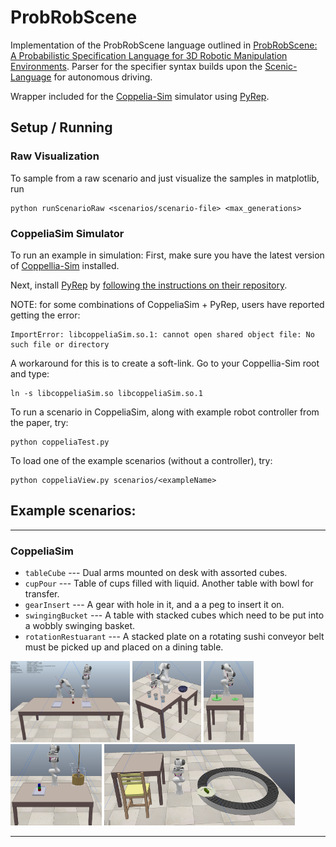 # ProbRobScene

Implementation of the ProbRobScene language outlined in [ProbRobScene: A Probabilistic Specification Language for 3D Robotic Manipulation Environments](https://arxiv.org/abs/2011.01126). Parser for the specifier syntax builds upon the [Scenic-Language](https://github.com/BerkeleyLearnVerify/Scenic) for autonomous driving.

Wrapper included for the [Coppelia-Sim](https://www.coppeliarobotics.com/) simulator using [PyRep](https://github.com/stepjam/PyRep).

## Setup / Running

### Raw Visualization 

To sample from a raw scenario and just visualize the samples in matplotlib, run

```
python runScenarioRaw <scenarios/scenario-file> <max_generations>
```


### CoppeliaSim Simulator

To run an example in simulation: First, make sure you have the latest version of [Coppellia-Sim](https://www.coppeliarobotics.com/) installed.

Next, install [PyRep](https://github.com/stepjam/PyRep) by [following the instructions on their repository](https://github.com/stepjam/PyRep).

NOTE: for some combinations of CoppeliaSim + PyRep, users have reported getting the error:

```
ImportError: libcoppeliaSim.so.1: cannot open shared object file: No such file or directory
```

A workaround for this is to create a soft-link. Go to your Coppellia-Sim root and type:

```
ln -s libcoppeliaSim.so libcoppeliaSim.so.1
```

To run a scenario in CoppeliaSim, along with example robot controller from the paper, try:

```
python coppeliaTest.py
```

To load one of the example scenarios (without a controller), try:

```
python coppeliaView.py scenarios/<exampleName>
```

## Example scenarios:
---
### CoppeliaSim 

- `tableCube` --- Dual arms mounted on desk with assorted cubes.
- `cupPour` ---  Table of cups filled with liquid. Another table with bowl for transfer.
- `gearInsert` ---  A gear with hole in it, and a a peg to insert it on.
- `swingingBucket` --- A table with stacked cubes which need to be put into a wobbly swinging basket.
- `rotationRestuarant` --- A stacked plate on a rotating sushi conveyor belt must be picked up and placed on a dining table.

<img src='pictures/dualArm.png' height=130/> <img src='pictures/cupPour.png' height=130/> <img src='pictures/gearInsert.png' height=130/> <img src='pictures/swingingBucket.png'  height=130/> <img src='pictures/rotationRestaurant.png' height=130/>

---